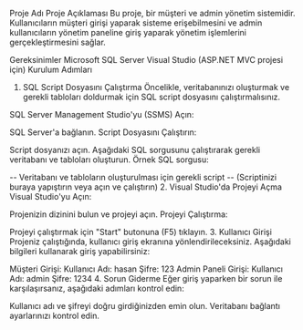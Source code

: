 Proje Adı
Proje Açıklaması
Bu proje, bir müşteri ve admin yönetim sistemidir. Kullanıcıların müşteri girişi yaparak sisteme erişebilmesini ve admin kullanıcıların yönetim paneline giriş yaparak yönetim işlemlerini gerçekleştirmesini sağlar.

Gereksinimler
Microsoft SQL Server
Visual Studio (ASP.NET MVC projesi için)
Kurulum Adımları
1. SQL Script Dosyasını Çalıştırma
Öncelikle, veritabanınızı oluşturmak ve gerekli tabloları doldurmak için SQL script dosyasını çalıştırmalısınız.

SQL Server Management Studio'yu (SSMS) Açın:

SQL Server'a bağlanın.
Script Dosyasını Çalıştırın:

Script dosyanızı açın.
Aşağıdaki SQL sorgusunu çalıştırarak gerekli veritabanı ve tabloları oluşturun.
Örnek SQL sorgusu:

-- Veritabanı ve tabloların oluşturulması için gerekli script
-- (Scriptinizi buraya yapıştırın veya açın ve çalıştırın)
2. Visual Studio'da Projeyi Açma
Visual Studio'yu Açın:

Projenizin dizinini bulun ve projeyi açın.
Projeyi Çalıştırma:

Projeyi çalıştırmak için "Start" butonuna (F5) tıklayın.
3. Kullanıcı Girişi
Projeniz çalıştığında, kullanıcı giriş ekranına yönlendirileceksiniz. Aşağıdaki bilgileri kullanarak giriş yapabilirsiniz:

Müşteri Girişi:
Kullanıcı Adı: hasan
Şifre: 123
Admin Paneli Girişi:
Kullanıcı Adı: admin
Şifre: 1234
4. Sorun Giderme
Eğer giriş yaparken bir sorun ile karşılaşırsanız, aşağıdaki adımları kontrol edin:

Kullanıcı adı ve şifreyi doğru girdiğinizden emin olun.
Veritabanı bağlantı ayarlarınızı kontrol edin.
